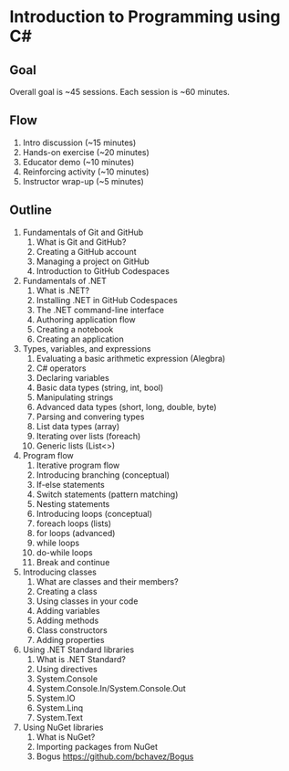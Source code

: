 # Introduction to Programming using C\#

## Goal

Overall goal is ~45 sessions. Each session is ~60 minutes.

## Flow

1. Intro discussion (~15 minutes)
1. Hands-on exercise (~20 minutes)
1. Educator demo (~10 minutes)
1. Reinforcing activity (~10 minutes)
1. Instructor wrap-up (~5 minutes)

## Outline

1. Fundamentals of Git and GitHub
    1. What is Git and GitHub?
    1. Creating a GitHub account
    1. Managing a project on GitHub
    1. Introduction to GitHub Codespaces
1. Fundamentals of .NET
    1. What is .NET?
    1. Installing .NET in GitHub Codespaces
    1. The .NET command-line interface
    1. Authoring application flow
    1. Creating a notebook
    1. Creating an application
1. Types, variables, and expressions
    1. Evaluating a basic arithmetic expression (Alegbra)
    1. C# operators
    1. Declaring variables
    1. Basic data types (string, int, bool)
    1. Manipulating strings
    1. Advanced data types (short, long, double, byte)
    1. Parsing and convering types
    1. List data types (array)
    1. Iterating over lists (foreach)
    1. Generic lists (List<>)
1. Program flow
    1. Iterative program flow
    1. Introducing branching (conceptual)
    1. If-else statements
    1. Switch statements (pattern matching)
    1. Nesting statements
    1. Introducing loops (conceptual)
    1. foreach loops (lists)
    1. for loops (advanced)
    1. while loops
    1. do-while loops
    1. Break and continue
1. Introducing classes
    1. What are classes and their members?
    1. Creating a class
    1. Using classes in your code
    1. Adding variables
    1. Adding methods
    1. Class constructors
    1. Adding properties
1. Using .NET Standard libraries
    1. What is .NET Standard?
    1. Using directives
    1. System.Console
    1. System.Console.In/System.Console.Out
    1. System.IO
    1. System.Linq
    1. System.Text
1. Using NuGet libraries
    1. What is NuGet?
    1. Importing packages from NuGet
    1. Bogus <https://github.com/bchavez/Bogus>
